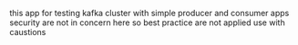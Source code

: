 this app for testing kafka cluster with simple producer and consumer apps
security are not in concern here so best practice are not applied
use with caustions